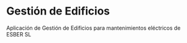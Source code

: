 # Gestión de Edificios
Aplicación de Gestión de Edificios para mantenimientos eléctricos de ESBER SL
